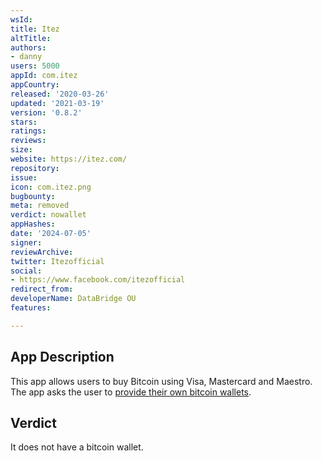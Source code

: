 ```yaml
---
wsId: 
title: Itez
altTitle: 
authors:
- danny
users: 5000
appId: com.itez
appCountry: 
released: '2020-03-26'
updated: '2021-03-19'
version: '0.8.2'
stars: 
ratings: 
reviews: 
size: 
website: https://itez.com/
repository: 
issue: 
icon: com.itez.png
bugbounty: 
meta: removed
verdict: nowallet
appHashes: 
date: '2024-07-05'
signer: 
reviewArchive: 
twitter: Itezofficial
social:
- https://www.facebook.com/itezofficial
redirect_from: 
developerName: DataBridge OU
features: 

---
```


## App Description

This app allows users to buy Bitcoin using Visa, Mastercard and Maestro. The app asks the user to [provide their own bitcoin wallets](https://twitter.com/BitcoinWalletz/status/1459093498544623617).

## Verdict

It does not have a bitcoin wallet.
